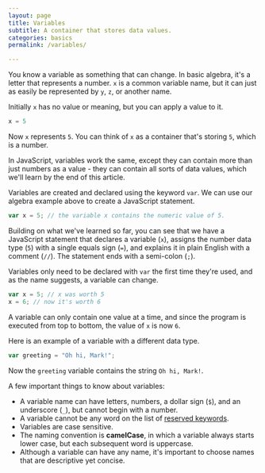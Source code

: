 ```yaml
---
layout: page
title: Variables
subtitle: A container that stores data values.
categories: basics
permalink: /variables/

---
```


You know a variable as something that can change. In basic algebra, it's a letter that represents a number. `x` is a common variable name, but it can just as easily be represented by `y`, `z`, or another name.

Initially `x` has no value or meaning, but you can apply a value to it.

```js
x = 5
```

Now `x` represents `5`. You can think of `x` as a container that's storing `5`, which is a number.

In JavaScript, variables work the same, except they can contain more than just numbers as a value - they can contain all sorts of data values, which we'll learn by the end of this article.

Variables are created and declared using the keyword `var`. We can use our algebra example above to create a JavaScript statement.

```js
var x = 5; // the variable x contains the numeric value of 5.
```

Building on what we've learned so far, you can see that we have a JavaScript statement that declares a variable (`x`), assigns the number data type (`5`) with a single equals sign (`=`), and explains it in plain English with a comment (`//`). The statement ends with a semi-colon (`;`). 

Variables only need to be declared with `var` the first time they're used, and as the name suggests, a variable can change.

```js
var x = 5; // x was worth 5
x = 6; // now it's worth 6
```

A variable can only contain one value at a time, and since the program is executed from top to bottom, the value of `x` is now `6`.

Here is an example of a variable with a different data type.

```js
var greeting = "Oh hi, Mark!";
```

Now the `greeting` variable contains the string `Oh hi, Mark!`.

A few important things to know about variables:

- A variable name can have letters, numbers, a dollar sign (`$`), and an underscore (`_`), but cannot begin with a number.
- A variable cannot be any word on the list of [reserved keywords](http://www.w3schools.com/js/js_reserved.asp).
- Variables are case sensitive.
- The naming convention is **camelCase**, in which a variable always starts lower case, but each subsequent word is uppercase.
- Although a variable can have any name, it's important to choose names that are descriptive yet concise.
